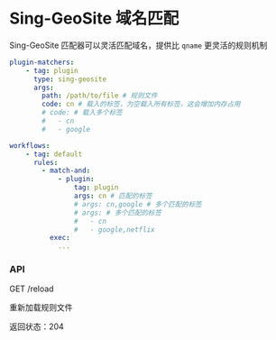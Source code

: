 # Sing-GeoSite 域名匹配

Sing-GeoSite 匹配器可以灵活匹配域名，提供比 ```qname``` 更灵活的规则机制

```yaml
plugin-matchers:
    - tag: plugin
      type: sing-geosite
      args:
        path: /path/to/file # 规则文件
        code: cn # 载入的标签，为空载入所有标签，这会增加内存占用
        # code: # 载入多个标签
        #   - cn
        #   - google

workflows:
    - tag: default
      rules:
        - match-and:
            - plugin:
                tag: plugin
                args: cn # 匹配的标签
                # args: cn,google # 多个匹配的标签
                # args: # 多个匹配的标签
                #   - cn
                #   - google,netflix
          exec:
            ...
```

### API

GET /reload

重新加载规则文件

返回状态：204
